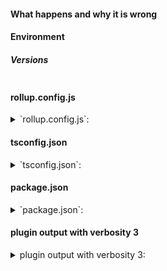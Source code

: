#### What happens and why it is wrong

#### Environment

<!--- describe your environment if it is relevant to the problem --->

##### Versions

<!--
  PLEASE RUN THIS COMMAND INSIDE YOUR PROJECT:

  npx envinfo --npmPackages typescript,rollup,rollup-plugin-typescript2

  AND PASTE ITS CONTENTS BELOW INSIDE THE CODE SNIPPET vvvvvvvvv
-->

```text

```

#### rollup.config.js

<!--- paste your rollup config below if relevant --->
<details>
  <summary>`rollup.config.js`: </summary>

<!--- INSERT rollup.config.js HERE --->

</details>

#### tsconfig.json

<!--- paste your tsconfig.json below if relevant --->
<details>
  <summary>`tsconfig.json`: </summary>

<!--- INSERT tsconfig.json HERE --->

</details>

#### package.json

<!--- paste your package.json below if relevant --->
<details>
  <summary>`package.json`: </summary>

<!--- INSERT package.json HERE --->

</details>

#### plugin output with verbosity 3

<!--- add verbosity verbosity: 3 to plugin options and attach output if relevant (censor out anything sensitive) --->
<details>
  <summary>plugin output with verbosity 3: </summary>

<!--- INSERT plugin output HERE or attach --->

</details>
